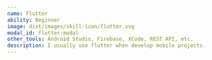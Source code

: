 ```yaml
---
name: Flutter
ability: Beginner
image: dist/images/skill-icon/flutter.svg
modal_id: flutter-modal
other_tools: Android Studio, Firebase, XCode, REST API, etc.
description: I usually use flutter when develop mobile projects.
---
```

